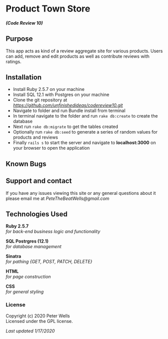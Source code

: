 # Product Town Store
##### (Code Review 10)

## Purpose
This app acts as kind of a review aggregate site for various products. Users can add, remove and edit products as well as contribute reviews with ratings.

## Installation
* Install Ruby 2.5.7 on your machine
* Install SQL 12.1 with Postgres on your machine
* Clone the git repository at _https://github.com/unfinishedideas/codereview10.git_
* Navigate to folder and run Bundle install from terminal
* In terminal navigate to the folder and run `rake db:create` to create the database
* Next run `rake db:migrate` to get the tables created
* Optionally run `rake db:seed` to generate a series of random values for products and reviews
* Finally `rails s` to start the server and navigate to __localhost:3000__ on your browser to open the application

## Known Bugs


## Support and contact
If you have any issues viewing this site or any general questions about it please email me at
_PeteTheBeatWells@gmail.com_

## Technologies Used
**Ruby 2.5.7**  
_for back-end business logic and functionality_

**SQL Postrgres (12.1)**  
_for database management_

**Sinatra**  
_for pathing {GET, POST, PATCH, DELETE}_

 **HTML**  
 _for page construction_

 **CSS**  
_for general styling_

### License
Copyright (c) 2020 Peter Wells  
Licensed under the GPL license.

_Last updated 1/17/2020_
